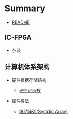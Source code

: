 # Summary

* [README](README.md)

## IC-FPGA

* 杂谈


## 计算机体系架构

* 硬件数据存储结构
	* [硬件定点数](./blog/hardfix/README.md)

* 硬件算法
	* [脉动阵列(Systolic Array)](./blog/hardalgo/systolic-array.md)












